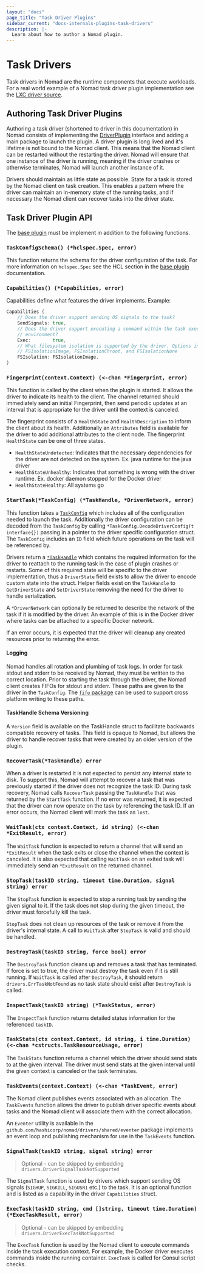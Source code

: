 ```yaml
---
layout: "docs"
page_title: "Task Driver Plugins"
sidebar_current: "docs-internals-plugins-task-drivers"
description: |-
  Learn about how to author a Nomad plugin.
---
```


# Task Drivers

Task drivers in Nomad are the runtime components that execute workloads. For
a real world example of a Nomad task driver plugin implementation see the [LXC
driver source][lxcdriver].

## Authoring Task Driver Plugins

Authoring a task driver (shortened to driver in this documentation) in Nomad
consists of implementing the [DriverPlugin][driverplugin] interface and adding
a main package to launch the plugin. A driver plugin is long lived and it's
lifetime is not bound to the Nomad client. This means that the Nomad client can
be restarted without the restarting the driver. Nomad will ensure that one
instance of the driver is running, meaning if the driver crashes or otherwise
terminates, Nomad will launch another instance of it.

Drivers should maintain as little state as possible. State for a task is stored
by the Nomad client on task creation. This enables a pattern where the driver
can maintain an in-memory state of the running tasks, and if necessary the
Nomad client can recover tasks into the driver state.

## Task Driver Plugin API

The [base plugin][baseplugin] must be implement in addition to the following
functions.

### `TaskConfigSchema() (*hclspec.Spec, error)`

This function returns the schema for the driver configuration of the task. For
more information on `hclspec.Spec` see the HCL section in the [base
plugin][baseplugin] documentation.

### `Capabilities() (*Capabilities, error)`

Capabilities define what features the driver implements. Example:

```go
Capabilities {
    // Does the driver support sending OS signals to the task?
	SendSignals: true,
    // Does the driver support executing a command within the task execution
    // environment?
	Exec:        true,
    // What filesystem isolation is supported by the driver. Options include
    // FSIsolationImage, FSIsolationChroot, and FSIsolationNone
	FSIsolation: FSIsolationImage,
}
```

### `Fingerprint(context.Context) (<-chan *Fingerprint, error)`

This function is called by the client when the plugin is started. It allows the
driver to indicate its health to the client. The channel returned should
immediately send an initial Fingerprint, then send periodic updates at an
interval that is appropriate for the driver until the context is canceled.

The fingerprint consists of a `HealthState` and `HealthDescription` to inform
the client about its health. Additionally an `Attributes` field is available
for the driver to add additional attributes to the client node. The fingerprint
`HealthState` can be one of three states.

- `HealthStateUndetected`: Indicates that the necessary dependencies for the
  driver are not detected on the system. Ex. java runtime for the java driver
- `HealthStateUnhealthy`: Indicates that something is wrong with the driver
  runtime. Ex. docker daemon stopped for the Docker driver
- `HealthStateHealthy`: All systems go

### `StartTask(*TaskConfig) (*TaskHandle, *DriverNetwork, error)`

This function takes a [`TaskConfig`][taskconfig] which includes all of the configuration
needed to launch the task. Additionally the driver configuration can be decoded
from the `TaskConfig` by calling `*TaskConfig.DecodeDriverConfig(t interface{})`
passing in a pointer to the driver specific configuration struct. The
`TaskConfig` includes an `ID` field which future operations on the task will be
referenced by.

Drivers return a [`*TaskHandle`][taskhandle] which contains
the required information for the driver to reattach to the running task in the
case of plugin crashes or restarts. Some of this required state
will be specific to the driver implementation, thus a `DriverState` field
exists to allow the driver to encode custom state into the struct. Helper
fields exist on the `TaskHandle` to `GetDriverState` and `SetDriverState`
removing the need for the driver to handle serialization.

A `*DriverNetwork` can optionally be returned to describe the network of the
task if it is modified by the driver. An example of this is in the Docker
driver where tasks can be attached to a specific Docker network.

If an error occurs, it is expected that the driver will cleanup any created
resources prior to returning the error.

#### Logging

Nomad handles all rotation and plumbing of task logs. In order for task stdout
and stderr to be received by Nomad, they must be written to the correct
location. Prior to starting the task through the driver, the Nomad client
creates FIFOs for stdout and stderr. These paths are given to the driver in the
`TaskConfig`. The [`fifo` package][fifopackage] can be used to support
cross platform writing to these paths.

#### TaskHandle Schema Versioning

A `Version` field is available on the TaskHandle struct to facilitate backwards
compatible recovery of tasks. This field is opaque to Nomad, but allows the
driver to handle recover tasks that were created by an older version of the
plugin.

### `RecoverTask(*TaskHandle) error`

When a driver is restarted it is not expected to persist any internal state to
disk. To support this, Nomad will attempt to recover a task that was
previously started if the driver does not recognize the task ID. During task
recovery, Nomad calls `RecoverTask` passing the `TaskHandle` that was
returned by the `StartTask` function. If no error was returned, it is
expected that the driver can now operate on the task by referencing the task
ID. If an error occurs, the Nomad client will mark the task as `lost`.

### `WaitTask(ctx context.Context, id string) (<-chan *ExitResult, error)`

The `WaitTask` function is expected to return a channel that will send an
`*ExitResult` when the task exits or close the channel when the context is
canceled. It is also expected that calling `WaitTask` on an exited task will
immediately send an `*ExitResult` on the returned channel.

### `StopTask(taskID string, timeout time.Duration, signal string) error`

The `StopTask` function is expected to stop a running task by sending the given
signal to it. If the task does not stop during the given timeout, the driver
must forcefully kill the task.

`StopTask` does not clean up resources of the task or remove it from the
driver's internal state. A call to `WaitTask` after `StopTask` is valid and
should be handled.

### `DestroyTask(taskID string, force bool) error`

The `DestroyTask` function cleans up and removes a task that has terminated. If
force is set to true, the driver must destroy the task even if it is still
running. If `WaitTask` is called after `DestroyTask`, it should return
`drivers.ErrTaskNotFound` as no task state should exist after `DestroyTask` is
called.

### `InspectTask(taskID string) (*TaskStatus, error)`

The `InspectTask` function returns detailed status information for the
referenced `taskID`.

### `TaskStats(ctx context.Context, id string, i time.Duration) (<-chan *cstructs.TaskResourceUsage, error)`

The `TaskStats` function returns a channel which the driver should send stats
to at the given interval. The driver must send stats at the given interval
until the given context is canceled or the task terminates.

### `TaskEvents(context.Context) (<-chan *TaskEvent, error)`

The Nomad client publishes events associated with an allocation. The
`TaskEvents` function allows the driver to publish driver specific events about
tasks and the Nomad client will associate them with the correct allocation.

An `Eventer` utility is available in the
`github.com/hashicorp/nomad/drivers/shared/eventer` package implements an
event loop and publishing mechanism for use in the `TaskEvents` function.

### `SignalTask(taskID string, signal string) error`

> Optional - can be skipped by embedding `drivers.DriverSignalTaskNotSupported`

The `SignalTask` function is used by drivers which support sending OS signals
(`SIGHUP`, `SIGKILL`, `SIGUSR1` etc.) to the task. It is an optional function
and is listed as a capability in the driver `Capabilities` struct. 

### `ExecTask(taskID string, cmd []string, timeout time.Duration) (*ExecTaskResult, error)`

> Optional - can be skipped by embedding `drivers.DriverExecTaskNotSupported`

The `ExecTask` function is used by the Nomad client to execute commands inside
the task execution context. For example, the Docker driver executes commands
inside the running container. `ExecTask` is called for Consul script checks.



[lxcdriver]: https://github.com/hashicorp/nomad-driver-lxc
[DriverPlugin]: https://github.com/hashicorp/nomad/blob/v0.9.0-beta2/plugins/drivers/driver.go#L39-L57
[baseplugin]: /docs/internals/plugins/base.html
[taskconfig]: https://godoc.org/github.com/hashicorp/nomad/plugins/drivers#TaskConfig
[taskhandle]: https://godoc.org/github.com/hashicorp/nomad/plugins/drivers#TaskHandle
[fifopackage]: https://godoc.org/github.com/hashicorp/nomad/client/lib/fifo
